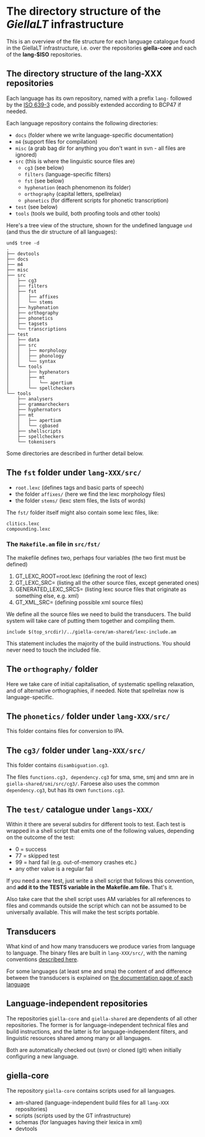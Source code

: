 # The directory structure of the *GiellaLT* infrastructure

This is an overview of the file structure for each language
catalogue found in the GiellaLT infrastructure, i.e.
over the repositories **giella-core** and each of the **lang-$ISO**
repositories.

##  The directory structure of the lang-XXX repositories

Each language has its own repository, named with a prefix `lang-` followed by the
[ISO 639-3](http://en.wikipedia.org/wiki/List_of_ISO_639-3_codes) code, and possibly
extended according to BCP47 if needed.

Each language repository contains the following directories:

* `docs` (folder where we write language-specific documentation)
* `m4` (support files for compilation)
* `misc` (a grab bag dir for anything you don't want in svn - all files are
  ignored)
* `src` (this is where the linguistic source files are)
    * `cg3` (see below)
    * `filters` (language-specific filters)
    * `fst` (see below)
    * `hyphenation` (each phenomenon its folder)
    * `orthography` (capital letters, spellrelax)
    * `phonetics` (for different scripts for phonetic transcription)
* `test` (see below)
* `tools` (tools we build, both proofing tools and other tools)

Here's a tree view of the structure, shown for the undefined language `und`
(and thus the dir structure of all languages):

```
und$ tree -d
.
├── devtools
├── docs
├── m4
├── misc
├── src
│   ├── cg3
│   ├── filters
│   ├── fst
│   │   ├── affixes
│   │   └── stems
│   ├── hyphenation
│   ├── orthography
│   ├── phonetics
│   ├── tagsets
│   └── transcriptions
├── test
│   ├── data
│   ├── src
│   │   ├── morphology
│   │   ├── phonology
│   │   └── syntax
│   └── tools
│       ├── hyphenators
│       ├── mt
│       │   └── apertium
│       └── spellcheckers
└── tools
    ├── analysers
    ├── grammarcheckers
    ├── hyphernators
    ├── mt
    │   ├── apertium
    │   └── cgbased
    ├── shellscripts
    ├── spellcheckers
    └── tokenisers
```

Some directories are described in further detail below.

##  The `fst` folder under `lang-XXX/src/`

* `root.lexc` (defines tags and basic parts of speech)
* the folder `affixes/` (here we find the lexc morphology files)
* the folder `stems/` (lexc stem files, the lists of words)

The `fst/` folder itself might also contain some lexc files, like:

```
clitics.lexc
compounding.lexc
```

###  The `Makefile.am` file in `src/fst/`

The makefile defines two, perhaps four variables (the two first must be defined)

1. GT_LEXC_ROOT=root.lexc (defining the root of lexc)
1. GT_LEXC_SRC= (listing all the other source files, except generated ones)
1. GENERATED_LEXC_SRCS= (listing lexc source files that originate as something else, e.g. xml)
1. GT_XML_SRC= (defining possible xml source files)

We define all the source files we need to build the transducers. The build system will take care of putting them together and compiling them.

```
include $(top_srcdir)/../giella-core/am-shared/lexc-include.am
```

This statement includes the majority of the build instructions. You should never need to touch the included file.

##  The `orthography/` folder

Here we take care of initial capitalisation, of systematic spelling relaxation,
and of alternative orthographies, if needed. Note that
spellrelax now is language-specific.

##  The `phonetics/` folder under `lang-XXX/src/`

This folder contains files for conversion to IPA.

##  The `cg3/` folder under `lang-XXX/src/`

This folder contains `disambiguation.cg3`.

The files `functions.cg3, dependency.cg3` for sma, sme, smj and smn are in
`giella-shared/smi/src/cg3/`. Faroese also uses the common
`dependency.cg3`, but has its own `functions.cg3`.

##  The `test/` catalogue under `langs-XXX/`

Within it there are several subdirs for different tools to test. Each test is wrapped in a shell script that emits one of the following values, depending on the outcome of the test:

* 0 = success
* 77 = skipped test
* 99 = hard fail (e.g. out-of-memory crashes etc.)
* any other value is a regular fail

If you need a new test, just write a shell script that follows this convention, and **add it to the TESTS variable in the Makefile.am file.** That's it.

Also take care that the shell script uses AM variables for all references to files and commands outside the script which can not be assumed to be universally available. This will make the test scripts portable.

##  Transducers

What kind of and how many transducers we produce varies from language to language.
The binary files are built in `lang-XXX/src/`, with
the naming conventions [described here](TransducerNamesInTheNewInfra.html).

For some languages (at least sme and sma) the content of and difference between the transducers is explained on [the documentation page of each language](/LanguageModels.html)

## Language-independent repositories

The repositories `giella-core` and `giella-shared` are dependents of all other repositories.
The former is for
language-independent technical files and build instructions, and the latter is for
language-independent filters, and linguistic resources shared among many or all languages.

Both are automatically checked out (svn) or cloned (git) when initially configuring a new language.

##  giella-core

The repository `giella-core` contains scripts used for all languages.

* am-shared (language-independent build files for all `lang-XXX` repositories)
* scripts (scripts used by the GT infrastructure)
* schemas (for languages having their lexica in xml)
* devtools
